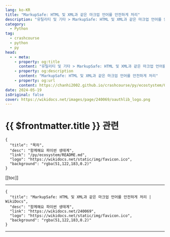 ```yaml
---
lang: ko-KR
title: "MarkupSafe: HTML 및 XML과 같은 마크업 언어를 안전하게 처리"
description: "유틸리티 및 기타 > MarkupSafe: HTML 및 XML과 같은 마크업 언어를 안전하게 처리"
category:
  - Python
tag: 
  - crashcourse
  - python
  - py
head:
  - - meta:
    - property: og:title
      content: "유틸리티 및 기타 > MarkupSafe: HTML 및 XML과 같은 마크업 언어를 안전하게 처리"
    - property: og:description
      content: "MarkupSafe: HTML 및 XML과 같은 마크업 언어를 안전하게 처리"
    - property: og:url
      content: https://chanhi2002.github.io/crashcourse/py/ecostystem/06/util/markup-safe.html
date: 2024-05-19
isOriginal: false
cover: https://wikidocs.net/images/page/240069/oauthlib_logo.png
---
```


# {{ $frontmatter.title }} 관련

```component VPCard
{
  "title": "목차",
  "desc": "함께해요 파이썬 생태계",
  "link": "/py/ecosystem/README.md",
  "logo": "https://wikidocs.net/static/img/favicon.ico",
  "background": "rgba(51,122,183,0.2)"
}
```

[[toc]]

---

```component VPCard
{
  "title": "MarkupSafe: HTML 및 XML과 같은 마크업 언어를 안전하게 처리 | WikiDocs",
  "desc": "함께해요 파이썬 생태계",
  "link": "https://wikidocs.net/240069",
  "logo": "https://wikidocs.net/static/img/favicon.ico",
  "background": "rgba(51,122,183,0.2)"
}
```

<!-- TODO: 작성 -->

---
